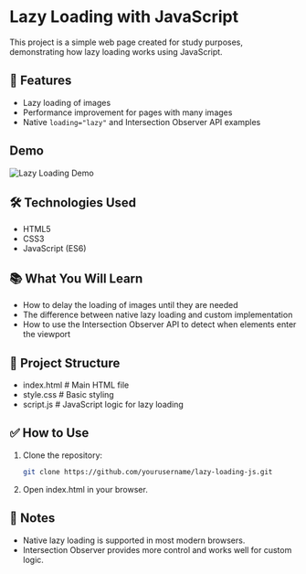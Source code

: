 # Lazy Loading with JavaScript

This project is a simple web page created for study purposes, demonstrating how lazy loading works using JavaScript.

## 🚀 Features

- Lazy loading of images
- Performance improvement for pages with many images
- Native `loading="lazy"` and Intersection Observer API examples

## Demo

![Lazy Loading Demo](.demo.gif)

## 🛠 Technologies Used

- HTML5
- CSS3
- JavaScript (ES6)

## 📚 What You Will Learn

- How to delay the loading of images until they are needed
- The difference between native lazy loading and custom implementation
- How to use the Intersection Observer API to detect when elements enter the viewport

## 📁 Project Structure

 - index.html # Main HTML file
 - style.css # Basic styling
 - script.js # JavaScript logic for lazy loading


## ✅ How to Use

1. Clone the repository:
   ```bash
   git clone https://github.com/yourusername/lazy-loading-js.git
   
2. Open index.html in your browser.
   

## 📌 Notes

- Native lazy loading is supported in most modern browsers.
- Intersection Observer provides more control and works well for custom logic.



